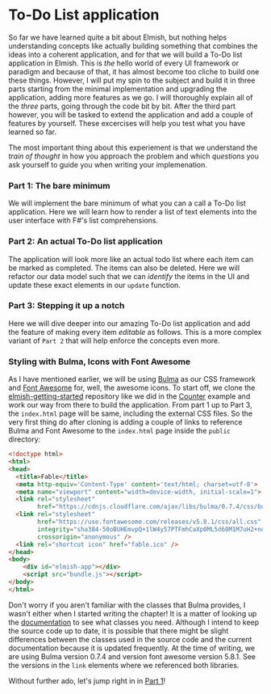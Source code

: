 # To-Do List application

So far we have learned quite a bit about Elmish, but nothing helps understanding concepts like actually building something that combines the ideas into a coherent application, and for that we will build a To-Do list application in Elmish. This is *the* hello world of every UI framework or paradigm and because of that, it has almost become too cliche to build one these things. However, I will put my spin to  the subject and build it in three parts starting from the minimal implementation and upgrading the application, adding more features as we go. I will thoroughly explain all of the *three* parts, going through the code bit by bit. After the third part however, you will be tasked to extend the application and add a couple of features by yourself. These excercises will help you test what you have learned so far. 

The most important thing about this experiement is that we understand the *train of thought* in how you approach the problem and which *questions* you ask yourself to guide you when writing your implemenation. 

### Part 1: The bare minimum
We will implement the bare minimum of what you can a call a To-Do list application. Here we will learn how to render a list of text elements into the user interface with F#'s list comprehensions.

<div style="width:100%">
  <div style="margin: 0 auto; width:65%;"> 
    <resolved-image source="/images/elm/todo-part1.gif" />      
  </div>
</div>

### Part 2: An actual To-Do list application
The application will look more like an actual todo list where each item can be marked as completed. The items can also be deleted. Here we will refactor our data model such that we can *identify* the items in the UI and update these exact elements in our `update` function.

<div style="width:100%">
  <div style="margin: 0 auto; width:65%;"> 
    <resolved-image source="/images/elm/todo-part2.gif" />      
  </div>
</div>

### Part 3: Stepping it up a notch
Here we will dive deeper into our amazing To-Do list application and add the feature of making every item *editable* as follows. This is a more complex variant of `Part 2` that will help enforce the concepts even more.

<div style="width:100%">
  <div style="margin: 0 auto; width:65%;"> 
    <resolved-image source="/images/elm/todo-part3.gif" />      
  </div>
</div>

### Styling with Bulma, Icons with Font Awesome

As I have mentioned earlier, we will be using [Bulma](https://bulma.io/) as our CSS framework and [Font Awesome](https://fontawesome.com/) for, well, the awesome icons. To start off, we clone the [elmish-getting-started](https://github.com/Zaid-Ajaj/elmish-getting-started) repository like we did in the [Counter](counter.md) example and work our way from there to build the application. From part 1 up to Part 3, the `index.html` page will be same, including the external CSS files. So the very first thing do after cloning is adding a couple of links to reference Bulma and Font Awesome to the `index.html` page inside the `public` directory:
```html {highlight: ['7-12']}
<!doctype html>
<html>
<head>
  <title>Fable</title>
  <meta http-equiv='Content-Type' content='text/html; charset=utf-8'>
  <meta name="viewport" content="width=device-width, initial-scale=1">
  <link rel="stylesheet" 
        href="https://cdnjs.cloudflare.com/ajax/libs/bulma/0.7.4/css/bulma.min.css"/>
  <link rel="stylesheet" 
        href="https://use.fontawesome.com/releases/v5.8.1/css/all.css" 
        integrity="sha384-50oBUHEmvpQ+1lW4y57PTFmhCaXp0ML5d60M1M7uH2+nqUivzIebhndOJK28anvf"
        crossorigin="anonymous" /> 
  <link rel="shortcut icon" href="fable.ico" />
</head>
<body>
    <div id="elmish-app"></div>
    <script src="bundle.js"></script>
</body>
</html>
```

Don't worry if you aren't familiar with the classes that Bulma provides, I wasn't either when I started writing the chapter! It is a matter of looking up the [documentation](https://bulma.io/documentation/) to see what classes you need. Although I intend to keep the source code up to date, it is possible that there might be slight differences between the classes used in the source code and the current documentation because it is updated frequently. At the time of writing, we are using Bulma version 0.7.4 and version font awesome version 5.8.1. See the versions in the `link` elements where we referenced both libraries.

Without further ado, let's jump right in in [Part 1](todo-app-part1)!